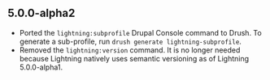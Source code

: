 ## 5.0.0-alpha2
* Ported the `lightning:subprofile` Drupal Console command to Drush. To generate a sub-profile,
  run `drush generate lightning-subprofile`.
* Removed the `lightning:version` command. It is no longer needed because Lightning natively uses
  semantic versioning as of Lightning 5.0.0-alpha1.

